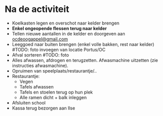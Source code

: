 # Na de activiteit

* Koelkasten legen en overschot naar kelder brengen
* **Enkel ongeopende flessen terug naar kelder**
* Tellen nieuwe aantallen in de kelder en doorgeven aan [ocdeoogappel@gmail.com](ocdeoogappel@gmail.com)
* Leeggoed naar buiten brengen (enkel volle bakken, rest naar kelder) #TODO: foto invoegen van locatie Portus/OC
* Afval sorteren #TODO: foto
* Alles afwassen, afdrogen en terugzetten. Afwasmachine uitzetten (zie instructies afwasmachine).
* Opruimen van speelplaats/restaurantje/..
* Restaurantje:
  * Vegen
  * Tafels afwassen
  * Tafels en stoelen terug op hun plek
  * Alle ramen dicht + balk inleggen
* Afsluiten school
* Kassa terug bezorgen aan Ilse
